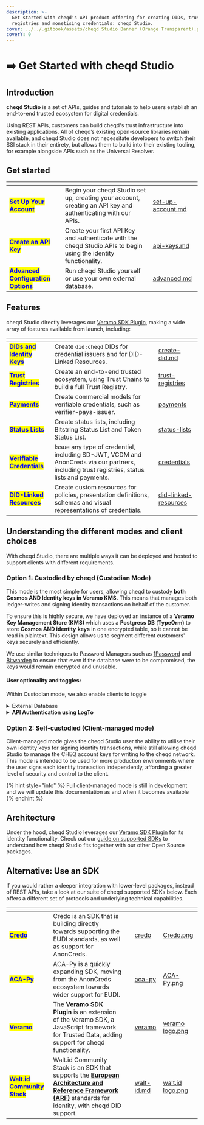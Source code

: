 ```yaml
---
description: >-
  Get started with cheqd's API product offering for creating DIDs, trust
  registries and monetising credentials: cheqd Studio.
cover: ../../.gitbook/assets/cheqd Studio Banner (Orange Transparent).png
coverY: 0
---
```


# ➡️ Get Started with cheqd Studio

## Introduction

**cheqd Studio** is a set of APIs, guides and tutorials to help users establish an end-to-end trusted ecosystem for digital credentials.

Using REST APIs, customers can build cheqd's trust infrastructure into existing applications. All of cheqd’s existing open-source libraries remain available, and cheqd Studio does not necessitate developers to switch their SSI stack in their entirety, but allows them to build into their existing tooling, for example alongside APIs such as the Universal Resolver.

## Get started

<table data-card-size="large" data-view="cards"><thead><tr><th></th><th></th><th data-hidden data-card-target data-type="content-ref"></th></tr></thead><tbody><tr><td><mark style="color:blue;"><strong>Set Up Your Account</strong></mark></td><td>Begin your cheqd Studio set up, creating your account, creating an API key and authenticating with our APIs.</td><td><a href="set-up-account.md">set-up-account.md</a></td></tr><tr><td><mark style="color:blue;"><strong>Create an API Key</strong></mark></td><td>Create your first API Key and authenticate with the cheqd Studio APIs to begin using the identity functionality.</td><td><a href="api-keys.md">api-keys.md</a></td></tr><tr><td><mark style="color:blue;"><strong>Advanced Configuration Options</strong></mark></td><td>Run cheqd Studio yourself or use your own external database.</td><td><a href="advanced.md">advanced.md</a></td></tr></tbody></table>

## Features

cheqd Studio directly leverages our [Veramo SDK Plugin](https://github.com/cheqd/did-provider-cheqd), making a wide array of features available from launch, including:

<table data-view="cards"><thead><tr><th></th><th></th><th data-hidden data-card-target data-type="content-ref"></th></tr></thead><tbody><tr><td><mark style="color:blue;"><strong>DIDs and Identity Keys</strong></mark></td><td>Create <code>did:cheqd</code> DIDs for credential issuers and for DID-Linked Resources.</td><td><a href="../../studio/dids/create-did.md">create-did.md</a></td></tr><tr><td><mark style="color:blue;"><strong>Trust Registries</strong></mark></td><td>Create an end-to-end trusted ecosystem, using Trust Chains to build a full Trust Registry.</td><td><a href="../../studio/trust-registries/">trust-registries</a></td></tr><tr><td><mark style="color:blue;"><strong>Payments</strong></mark></td><td>Create commercial models for verifiable credentials, such as verifier-pays-issuer.</td><td><a href="../../studio/payments/">payments</a></td></tr><tr><td><mark style="color:blue;"><strong>Status Lists</strong></mark></td><td>Create status lists, including Bitstring Status List and Token Status List.</td><td><a href="../../studio/status-lists/">status-lists</a></td></tr><tr><td><mark style="color:blue;"><strong>Verifiable Credentials</strong></mark></td><td>Issue any type of credential, including SD-JWT, VCDM and AnonCreds via our partners, including trust registries, status lists and payments.</td><td><a href="../../studio/credentials/">credentials</a></td></tr><tr><td><mark style="color:blue;"><strong>DID-Linked Resources</strong></mark></td><td>Create custom resources for policies, presentation definitions, schemas and visual representations of credentials.</td><td><a href="../../studio/did-linked-resources/">did-linked-resources</a></td></tr></tbody></table>

## Understanding the different modes and client choices

With cheqd Studio, there are multiple ways it can be deployed and hosted to support clients with different requirements.&#x20;

### Option 1: Custodied by cheqd (Custodian Mode)

This mode is the most simple for users, allowing cheqd to custody **both Cosmos AND Identity keys in Veramo KMS.** This means that manages both ledger-writes and signing identity transactions on behalf of the customer.

To ensure this is highly secure, we have deployed an instance of a **Veramo Key Management Store (KMS)** which uses a **Postgress DB** (**TypeOrm)** to store **Cosmos AND identity** **keys** in one encrypted table, so  it cannot be read in plaintext. This design allows us to segment different customers' keys securely and efficiently.

We use similar techniques to Password Managers such as [1Password](https://1password.com/) and [Bitwarden](https://bitwarden.com/) to ensure that even if the database were to be compromised, the keys would remain encrypted and unusable.

#### User optionality and toggles:

Within Custodian mode, we also enable clients to toggle

<details>

<summary>External Database</summary>



Clients are able to choose whether to use our default database for storing keys or utilise their own database.&#x20;

By default, `ENABLE_EXTERNAL_DB` is set to off/`false`. To enable external Veramo KMS database, set `ENABLE_EXTERNAL_DB` to `true`, then define below environment variables in `.env` file:

1. `EXTERNAL_DB_CONNECTION_URL`: PostgreSQL database connection URL, e.g. `postgres://<user>:<password>@<host>:<port>/<database>`.
2. `EXTERNAL_DB_ENCRYPTION_KEY`: Secret key used to encrypt the Veramo key-specific database tables. This adds a layer of protection by not storing the database in plaintext.
3. `EXTERNAL_DB_CERTIFICATE`: Custom CA certificate required to connect to the database (optional).

</details>

<details>

<summary><strong>API Authentication using LogTo</strong></summary>

By default, the application **has API authentication disabled** (which can be changed in configuration). If, however, you'd like to run the app with API authentication features, the following variables need to be configured.

We use a self-hosted version of [LogTo](https://logto.io/), which supports OpenID Connect. Theoretically, these values could also be replaced with [LogTo Cloud](http://cloud.logto.io/) or any other OpenID Connect identity provider.

By default, `ENABLE_AUTHENTICATION` is set to off/`false`. To enable external Veramo KMS database, set `ENABLE_AUTHENTICATION` to `true`, then define below environment variables in `.env` file:

1. **Endpoints**
   1. `LOGTO_ENDPOINT`: API endpoint for LogTo server
   2. `LOGTO_DEFAULT_RESOURCE_URL`: Root of API resources in this application to be guarded. (Default: `http://localhost:3000/api` on localhost.)
   3. `LOGTO_MANAGEMENT_API`: URL of management API for LogTo (default is `https://default.logto.app/api`)
   4. `CORS_ALLOWED_ORIGINS`: CORS allowed origins used in the app
2. **User-facing APIs**
   1. `LOGTO_APP_ID`: Application ID for the cheqd Studio application in LogTo. This can be set up as type "Traditional Web"
   2. `LOGTO_APP_SECRET`: Application secret associated with App ID above.
3. **Machine-to-machine backend APIs**
   1. `LOGTO_M2M_APP_ID`: Application ID for machine-to-machine application in LogTo. This is used for elevated management APIs within LogTo.
   2. `LOGTO_M2M_APP_SECRET`: Application secret
4. **Default role update using** [**LogTo webhooks**](https://docs.logto.io/developers/webhooks): LogTo supports webhooks to fire of requests to an API when it detects certain actions/changes. If you want to automatically assign a role to users, a webhook is recommended to be setup for firing off whenever there's a new account created, or a new sign-in.
   1. `LOGTO_DEFAULT_ROLE_ID`: LogTo Role ID for the default role to put new users into.
   2. `LOGTO_WEBHOOK_SECRET`: Webhook secret to authenticate incoming webhook requests from LogTo.
5. **Miscellaneous**
   1. `DEFAULT_CUSTOMER_ID`: Customer/user in LogTo to use for unauthenticated users
   2. `COOKIE_SECRET`: Secret for cookie encryption.

</details>

### Option 2: Self-custodied (Client-managed mode)

Client-managed mode gives the cheqd Studio user the ability to utilise their own identity keys for signing identity transactions, while still allowing cheqd Studio to manage the CHEQ account keys for writing to the cheqd network. This mode is intended to be used for more production environments where the user signs each identity transaction independently, affording a greater level of security and control to the client.

{% hint style="info" %}
Full client-managed mode is still in development and we will update this documentation as and when it becomes available
{% endhint %}

## Architecture

Under the hood, cheqd Studio leverages our [Veramo SDK Plugin](https://github.com/cheqd/did-provider-cheqd) for its identity functionality. Check out our [guide on supported SDKs](../../sdk/understanding-sdks.md) to understand how cheqd Studio fits together with our other Open Source packages.

## Alternative: Use an SDK

If you would rather a deeper integration with lower-level packages, instead of REST APIs, take a look at our suite of cheqd supported SDKs below. Each offers a different set of protocols and underlying technical capabilities.

<table data-view="cards" data-full-width="false"><thead><tr><th></th><th></th><th></th><th data-hidden data-card-target data-type="content-ref"></th><th data-hidden data-card-cover data-type="files"></th></tr></thead><tbody><tr><td><mark style="color:blue;"><strong>Credo</strong></mark></td><td>Credo is an SDK that is building directly towards supporting the EUDI standards, as well as support for AnonCreds.</td><td></td><td><a href="../../sdk/credo/">credo</a></td><td><a href="../../.gitbook/assets/Credo.png">Credo.png</a></td></tr><tr><td><mark style="color:blue;"><strong>ACA-Py</strong></mark></td><td>ACA-Py is a quickly expanding SDK, moving from the AnonCreds ecosystem towards wider support for EUDI.</td><td></td><td><a href="../../sdk/aca-py/">aca-py</a></td><td><a href="../../.gitbook/assets/ACA-Py.png">ACA-Py.png</a></td></tr><tr><td><mark style="color:blue;"><strong>Veramo</strong></mark></td><td>The <strong>Veramo SDK Plugin</strong> is an extension of the Veramo SDK, a JavaScript framework for Trusted Data, adding support for cheqd functionality.</td><td></td><td><a href="../../sdk/veramo/">veramo</a></td><td><a href="../../.gitbook/assets/veramo logo.png">veramo logo.png</a></td></tr><tr><td><mark style="color:blue;"><strong>Walt.id Community Stack</strong></mark></td><td>Walt.id Community Stack is an SDK that supports the <a href="https://digital-strategy.ec.europa.eu/en/library/european-digital-identity-architecture-and-reference-framework-outline"><strong>European Architecture and Reference Framework (ARF)</strong></a> standards for identity, with cheqd DID support.</td><td></td><td><a href="../../sdk/walt-id.md">walt-id.md</a></td><td><a href="../../.gitbook/assets/walt.id logo.png">walt.id logo.png</a></td></tr></tbody></table>
